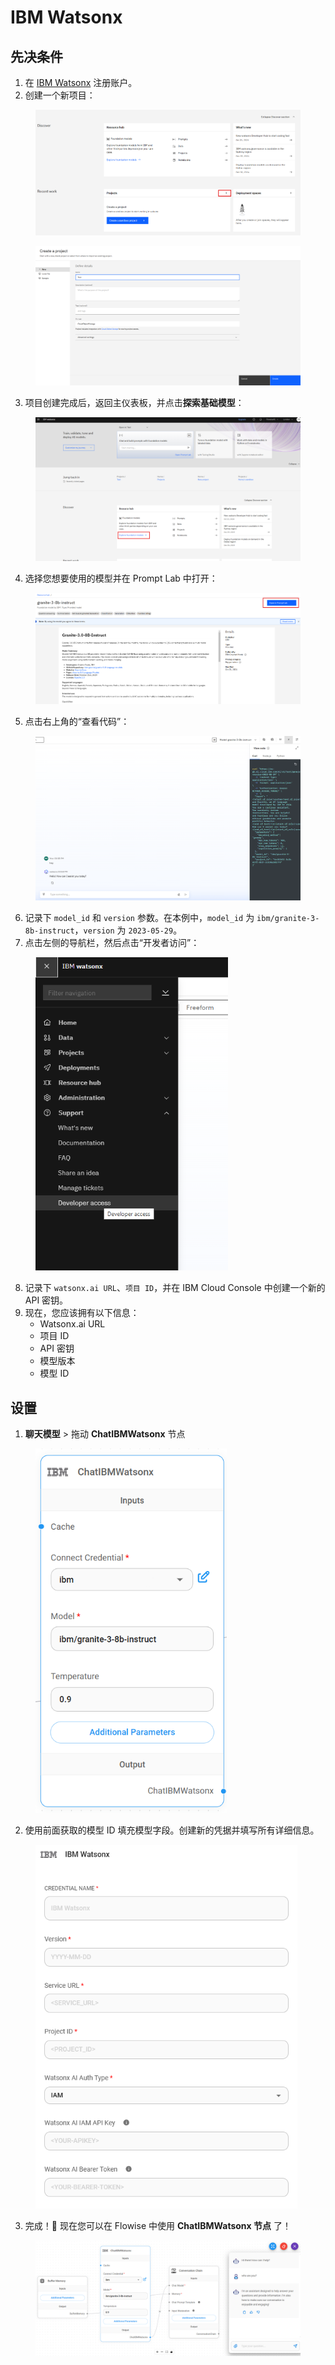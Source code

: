 # IBM Watsonx

## 先决条件

1. 在 [IBM Watsonx](https://www.ibm.com/watsonx) 注册账户。
2. 创建一个新项目：

<figure><img src="../../../.gitbook/assets/image (238).png" alt=""><figcaption></figcaption></figure>

<figure><img src="../../../.gitbook/assets/image (239).png" alt=""><figcaption></figcaption></figure>

3. 项目创建完成后，返回主仪表板，并点击**探索基础模型**：

<figure><img src="../../../.gitbook/assets/image (240).png" alt=""><figcaption></figcaption></figure>

4. 选择您想要使用的模型并在 Prompt Lab 中打开：

<figure><img src="../../../.gitbook/assets/image (241).png" alt=""><figcaption></figcaption></figure>

5. 点击右上角的“查看代码”：

<figure><img src="../../../.gitbook/assets/image (242).png" alt=""><figcaption></figcaption></figure>

6. 记录下 `model_id` 和 `version` 参数。在本例中，`model_id` 为 `ibm/granite-3-8b-instruct`，`version` 为 `2023-05-29`。
7. 点击左侧的导航栏，然后点击“开发者访问”：

<figure><img src="../../../.gitbook/assets/image (243).png" alt="" width="308"><figcaption></figcaption></figure>

8. 记录下 `watsonx.ai URL`、`项目 ID`，并在 IBM Cloud Console 中创建一个新的 API 密钥。
9. 现在，您应该拥有以下信息：
   * Watsonx.ai URL
   * 项目 ID
   * API 密钥
   * 模型版本
   * 模型 ID


## 设置

1. **聊天模型** > 拖动 **ChatIBMWatsonx** 节点

<figure><img src="../../../.gitbook/assets/image (244).png" alt="" width="306"><figcaption></figcaption></figure>

2. 使用前面获取的模型 ID 填充模型字段。创建新的凭据并填写所有详细信息。

<figure><img src="../../../.gitbook/assets/image (245).png" alt="" width="419"><figcaption></figcaption></figure>

3. 完成！🎉 现在您可以在 Flowise 中使用 **ChatIBMWatsonx 节点** 了！

<figure><img src="../../../.gitbook/assets/image (246).png" alt=""><figcaption></figcaption></figure>
